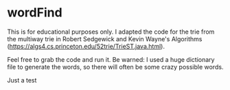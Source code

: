 # wordFind

This is for educational purposes only. I adapted the code for the trie from the multiway trie in Robert Sedgewick and Kevin Wayne's Algorithms (https://algs4.cs.princeton.edu/52trie/TrieST.java.html).

Feel free to grab the code and run it. Be warned: I used a huge dictionary file to generate the words, so there will often be some crazy possible words. 

Just a test
